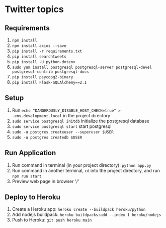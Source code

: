 # Twitter topics

## Requirements
1. `npm install`
2. `npm install axios --save`
2. `pip install -r requirements.txt`
3. `pip install searchtweets`
4. `pip install -U python-dotenv`
5. `sudo yum install postgresql postgresql-server postgresql-devel postgresql-contrib postgresql-docs`
6. `pip install psycopg2-binary`
7. `pip install Flask-SQLAlchemy==2.1`

## Setup
1. Run `echo "DANGEROUSLY_DISABLE_HOST_CHECK=true" > .env.development.local` in the project directory
2. `sudo service postgresql initdb` initialize the postgresql database
3. `sudo service postgresql start` start postgresql
4. `sudo -u postgres createuser --superuser $USER`
5. `sudo -u postgres createdb $USER`

## Run Application
1. Run command in terminal (in your project directory): `python app.py`
2. Run command in another terminal, `cd` into the project directory, and run `npm run start`
3. Preview web page in browser '/'

## Deploy to Heroku

1. Create a Heroku app: `heroku create --buildpack heroku/python`
2. Add nodejs buildpack: `heroku buildpacks:add --index 1 heroku/nodejs`
3. Push to Heroku: `git push heroku main`
